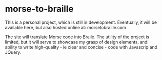 # morse-to-braille

This is a personal project, which is still in development. Eventually, it will be available here,
but also hosted online at: morsetobraille.com

The site will translate Morse code into Braile.
The utility of the project is limited, but it will serve to showcase my grasp of design elements, and ability to write high-quality - ie clear and concise - code with Javascrip and JQuery.
